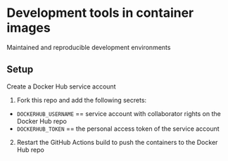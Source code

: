 # Development tools in container images

Maintained and reproducible development environments

## Setup

Create a Docker Hub service account
1. Fork this repo and add the following secrets:
  - `DOCKERHUB_USERNAME` == service account with collaborator rights on the Docker Hub repo
  - `DOCKERHUB_TOKEN` == the personal access token of the service account
2. Restart the GitHub Actions build to push the containers to the Docker Hub repo


